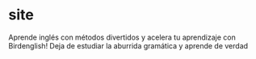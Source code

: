 # site
Aprende inglés con métodos divertidos y acelera tu aprendizaje con Birdenglish! Deja de estudiar la aburrida gramática y aprende de verdad
